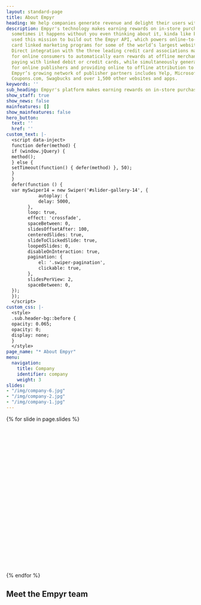 ```yaml
---
layout: standard-page
title: About Empyr
heading: We help companies generate revenue and delight their users with card linked offers
description: Empyr's technology makes earning rewards on in-store purchases so easy,
  sometimes it happens without you even thinking about it, kinda like breathing.  We
  used this mission to build out the Empyr API, which powers online-to-offline (O2O)
  card linked marketing programs for some of the world’s largest websites and apps.
  Direct integration with the three leading credit card associations make it possible
  for online consumers to automatically earn rewards at offline merchants by simply
  paying with linked debit or credit cards, while simultaneously generating revenue
  for online publishers and providing online to offline attribution to advertisers.
  Empyr’s growing network of publisher partners includes Yelp, Microsoft, LivingSocial,
  Coupons.com, Swagbucks and over 1,500 other websites and apps.
keywords: ''
sub_heading: Empyr's platform makes earning rewards on in-store purchases so easy, it happens without extra work, kinda like breathing. We used this mission to build out the Empyr API, which powers online-to-offline (O2O) card linked marketing programs for leading websites and apps. Direct integration with the three leading credit card associations allow consumers to automatically earn rewards at offline merchants by simply paying with linked debit or credit cards, while generating revenue and unlocking offline attribution for advertisers and digital publishers.
show_staff: true
show_news: false
mainfeatures: []
show_mainfeatures: false
hero_button:
  text: ''
  href: ''
custom_text: |-
  <script data-inject>
  function defer(method) {
  if (window.jQuery) {
  method();
  } else {
  setTimeout(function() { defer(method) }, 50);
  }
  }
  defer(function () {
  var mySwiper14 = new Swiper('#slider-gallery-14', {
            autoplay: {
            delay: 5000,
        },
        loop: true,
        effect: 'crossfade',
        spaceBetween: 0,
        slidesOffsetAfter: 100,
        centeredSlides: true,
        slideToClickedSlide: true,
        loopedSlides: 0,
        disableOnInteraction: true,
        pagination: {
            el: '.swiper-pagination',
            clickable: true,
        },
        slidesPerView: 2,
        spaceBetween: 0,
  });
  });
  </script>
custom_css: |-
  <style>
  .sub.header-bg::before {
  opacity: 0.065;
  opacity: 0;
  display: none;
  }
  </style>
page_name: "* About Empyr"
menu:
  navigation:
    title: Company
    identifier: company
    weight: 3
slides:
- "/img/company-6.jpg"
- "/img/company-2.jpg"
- "/img/company-1.jpg"
---
```


<div class="swiper pt-4 pb-5 mb-4 offset-lg">
  <div class="container position-relative mb-3">
    <div class="swiper-container row standard" id="slider-gallery-14">
      <div class="swiper-wrapper">
      {% for slide in page.slides %}
        <div class="swiper-slide col-11 col-md-6 p-">
          <div class="rounded-lg" style="background-image: url({{ slide | absolute_url }});height: 400px;"></div>
        </div>
        {% endfor %}
      </div>
    </div>
  </div>
</div>


## Meet the Empyr team
